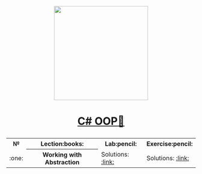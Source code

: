<p align="center"><img src="http://spaceappschallengebulgaria.eu/sites/default/files/softuni.png" width = 250 /></p>

# <a href="https://softuni.bg/trainings/2244/csharp-oop-february-2019"><p align="center"> C# OOP:book: <p></a>

<table>
<tr>
  <th>
    №
  </th>
  <th>
    Lection:books:
  </th>
  <th>
    Lab:pencil:
  </th>
  <th>Exercise:pencil:
  </th>
</tr>
  
<tr>
  <td>:one:</td>
  <th>Working with Abstraction</th>
  <td>
      Solutions: 
          <a href="https://github.com/ErayErol/CSharp-OOP/tree/master/2019.02.25%20-%20C%23%20OPP/01.%20Working%20with%20Abstraction/LAB" >:link:</a>
  </td>
  <td> 
      Solutions: 
          <a href="" >:link:</a>
  </td>
</tr>
